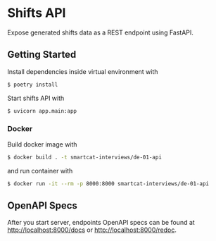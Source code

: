 # Shifts API

Expose generated shifts data as a REST endpoint using FastAPI.

## Getting Started

Install dependencies inside virtual environment with

```bash
$ poetry install
```

Start shifts API with

```bash
$ uvicorn app.main:app
```

### Docker

Build docker image with

```bash
$ docker build . -t smartcat-interviews/de-01-api
```

and run container with

```bash
$ docker run -it --rm -p 8000:8000 smartcat-interviews/de-01-api
```

## OpenAPI Specs

After you start server, endpoints OpenAPI specs can be found at
[http://localhost:8000/docs](http://localhost:8000/docs) or
[http://localhost:8000/redoc](http://localhost:8000/redoc).
